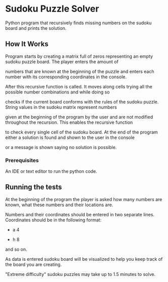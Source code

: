 # Sudoku Puzzle Solver

Python program that recursively finds missing numbers on the sudoku board and prints the solution.

## How It Works

Program starts by creating a matrix full of zeros representing an empty sudoku puzzle board. The player enters the amount of

numbers that are known at the beginning of the puzzle and enters each number with its corresponding coordinates in the console.

After this recursive function is called. It moves along cells trying all the possible number combinations and while doing so

checks if the current board conforms with the rules of the sudoku puzzle. String values in the sudoku matrix represent numbers

given at the beginning of the program by the user and are not modified throughout the recursion. This enables the recursive function

to check every single cell of the sudoku board. At the end of the program either a solution is found and shown to the user in the console

or a message is shown saying no solution is possible.

### Prerequisites

An IDE or text editor to run the python code.

## Running the tests

At the beginning of the program the player is asked how many numbers are known, what these numbers and their locations are.

Numbers and their coordinates should be entered in two separate lines. Coordinates should be in the following format:

- a 4

- h 8

and so on.

As data is entered sudoku board will be visualized to help you keep track of the board you are creating.

"Extreme difficulty" sudoku puzzles may take up to 1.5 minutes to solve.
